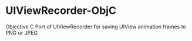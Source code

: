 # UIViewRecorder-ObjC
Objective C Port of UIViewRecorder for saving UIView animation frames to PNG or JPEG
